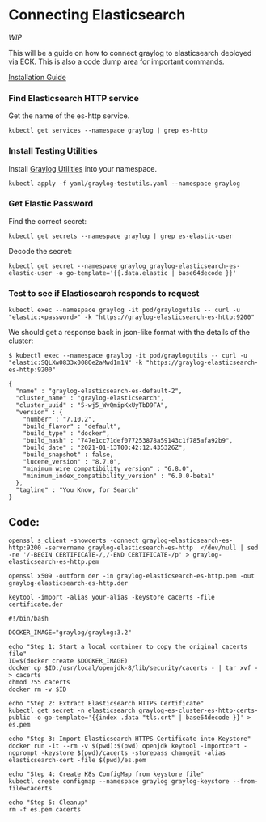 # Connecting Elasticsearch

*WIP*

This will be a guide on how to connect graylog to elasticsearch deployed via ECK. This is also a code dump area for important commands. 

[Installation Guide][Install]

### Find Elasticsearch HTTP service
Get the name of the es-http service.
```
kubectl get services --namespace graylog | grep es-http
```

### Install Testing Utilities
Install [Graylog Utilities][graylogutils] into your namespace.
```
kubectl apply -f yaml/graylog-testutils.yaml --namespace graylog
```

### Get Elastic Password
Find the correct secret:
```
kubectl get secrets --namespace graylog | grep es-elastic-user
```

Decode the secret:
```
kubectl get secret --namespace graylog graylog-elasticsearch-es-elastic-user -o go-template='{{.data.elastic | base64decode }}'
```

### Test to see if Elasticsearch responds to request
```
kubectl exec --namespace graylog -it pod/graylogutils -- curl -u "elastic:<password>" -k "https://graylog-elasticsearch-es-http:9200"
```
We should get a response back in json-like format with the details of the cluster:

```
$ kubectl exec --namespace graylog -it pod/graylogutils -- curl -u "elastic:SQLXw0833x008Oe2aMwd1m1N" -k "https://graylog-elasticsearch-es-http:9200"

{
  "name" : "graylog-elasticsearch-es-default-2",
  "cluster_name" : "graylog-elasticsearch",
  "cluster_uuid" : "5-wj5_WvQmipKxUyTbD9FA",
  "version" : {
    "number" : "7.10.2",
    "build_flavor" : "default",
    "build_type" : "docker",
    "build_hash" : "747e1cc71def077253878a59143c1f785afa92b9",
    "build_date" : "2021-01-13T00:42:12.435326Z",
    "build_snapshot" : false,
    "lucene_version" : "8.7.0",
    "minimum_wire_compatibility_version" : "6.8.0",
    "minimum_index_compatibility_version" : "6.0.0-beta1"
  },
  "tagline" : "You Know, for Search"
}
```




## Code:
```
openssl s_client -showcerts -connect graylog-elasticsearch-es-http:9200 -servername graylog-elasticsearch-es-http  </dev/null | sed -ne '/-BEGIN CERTIFICATE-/,/-END CERTIFICATE-/p' > graylog-elasticsearch-es-http.pem

openssl x509 -outform der -in graylog-elasticsearch-es-http.pem -out graylog-elasticsearch-es-http.der

keytool -import -alias your-alias -keystore cacerts -file certificate.der

#!/bin/bash

DOCKER_IMAGE="graylog/graylog:3.2"

echo "Step 1: Start a local container to copy the original cacerts file"
ID=$(docker create $DOCKER_IMAGE)
docker cp $ID:/usr/local/openjdk-8/lib/security/cacerts - | tar xvf - > cacerts
chmod 755 cacerts
docker rm -v $ID

echo "Step 2: Extract Elasticsearch HTTPS Certificate"
kubectl get secret -n elasticsearch graylog-es-cluster-es-http-certs-public -o go-template='{{index .data "tls.crt" | base64decode }}' > es.pem

echo "Step 3: Import Elasticsearch HTTPS Certificate into Keystore"
docker run -it --rm -v $(pwd):$(pwd) openjdk keytool -importcert -noprompt -keystore $(pwd)/cacerts -storepass changeit -alias elasticsearch-cert -file $(pwd)/es.pem

echo "Step 4: Create K8s ConfigMap from keystore file"
kubectl create configmap --namespace graylog graylog-keystore --from-file=cacerts

echo "Step 5: Cleanup"
rm -f es.pem cacerts
```


[Install]: install.md

[graylogutils]: ../yaml/graylog-testutils.yaml